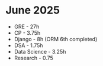 
# June 2025

- GRE - 27h
- CP  - 3.75h
- Django - 8h (ORM 6th completed)
- DSA - 1.75h
- Data Science - 3.25h
- Research - 0.75
